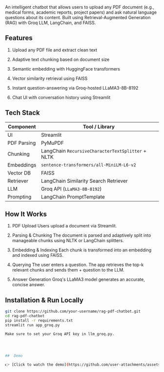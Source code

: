 An intelligent chatbot that allows users to upload any PDF document (e.g., medical forms, academic reports, project papers) and ask natural language questions about its content. Built using Retrieval-Augmented Generation (RAG) with Groq LLM, LangChain, and FAISS.

 ## Features

1) Upload any PDF file and extract clean text

2) Adaptive text chunking based on document size

3) Semantic embedding with HuggingFace transformers

4) Vector similarity retrieval using FAISS

5) Instant question-answering via Groq-hosted LLaMA3-8B-8192

6) Chat UI with conversation history using Streamlit


## Tech Stack

| Component   | Tool / Library                                   |
|-------------|--------------------------------------------------|
| UI          | Streamlit                                        |
| PDF Parsing | PyMuPDF                                          |
| Chunking    | LangChain `RecursiveCharacterTextSplitter` + NLTK |
| Embeddings  | `sentence-transformers/all-MiniLM-L6-v2`         |
| Vector DB   | FAISS                                            |
| Retriever   | LangChain Similarity Search Retriever            |
| LLM         | Groq API (`LLaMA3-8B-8192`)                      |
| Prompting   | LangChain PromptTemplate                         |


## How It Works

1) PDF Upload
Users upload a document via Streamlit.

2) Parsing & Chunking
The document is parsed and adaptively split into manageable chunks using NLTK or LangChain splitters.

3) Embedding & Indexing
Each chunk is transformed into an embedding and indexed using FAISS.

4) Querying
The user enters a question. The app retrieves the top-k relevant chunks and sends them + question to the LLM.

5) Answer Generation
Groq's LLaMA3 model generates an accurate, concise answer.


## Installation & Run Locally

```bash
git clone https://github.com/your-username/rag-pdf-chatbot.git
cd rag-pdf-chatbot
pip install -r requirements.txt
streamlit run app_groq.py

Make sure to set your Groq API key in llm_groq.py.




##  Demo

👉 [Click to watch the demo](https://github.com/user-attachments/assets/e061625a-4bf4-4dfa-b130-0eafacf64082)
